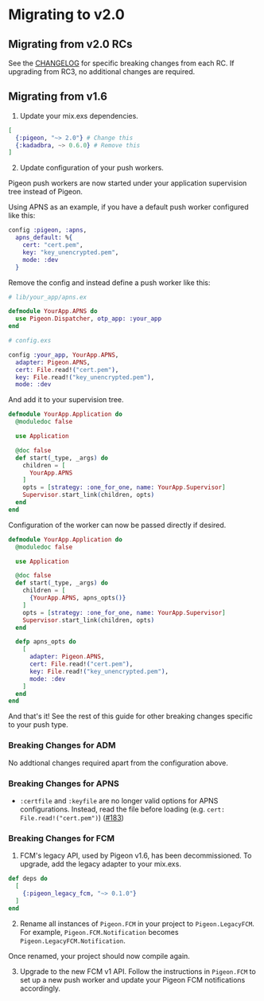 # Migrating to v2.0

## Migrating from v2.0 RCs

See the [CHANGELOG](./CHANGELOG.md) for specific breaking changes from each RC. If upgrading from RC3,
no additional changes are required.

## Migrating from v1.6

1. Update your mix.exs dependencies.

```elixir
[
  {:pigeon, "~> 2.0"} # Change this
  {:kadadbra, ~> 0.6.0} # Remove this
]
```

2. Update configuration of your push workers.

Pigeon push workers are now started under your application supervision tree instead of
Pigeon.

Using APNS as an example, if you have a default push worker configured like this:

```elixir
config :pigeon, :apns,
  apns_default: %{
    cert: "cert.pem",
    key: "key_unencrypted.pem",
    mode: :dev
  }
```

Remove the config and instead define a push worker like this:

```elixir
# lib/your_app/apns.ex

defmodule YourApp.APNS do
  use Pigeon.Dispatcher, otp_app: :your_app
end
```

```elixir
# config.exs

config :your_app, YourApp.APNS,
  adapter: Pigeon.APNS,
  cert: File.read!("cert.pem"),
  key: File.read!("key_unencrypted.pem"),
  mode: :dev
```

And add it to your supervision tree.

```elixir
defmodule YourApp.Application do
  @moduledoc false

  use Application

  @doc false
  def start(_type, _args) do
    children = [
      YourApp.APNS
    ]
    opts = [strategy: :one_for_one, name: YourApp.Supervisor]
    Supervisor.start_link(children, opts)
  end
end
```

Configuration of the worker can now be passed directly if desired.

```elixir
defmodule YourApp.Application do
  @moduledoc false

  use Application

  @doc false
  def start(_type, _args) do
    children = [
      {YourApp.APNS, apns_opts()}
    ]
    opts = [strategy: :one_for_one, name: YourApp.Supervisor]
    Supervisor.start_link(children, opts)
  end

  defp apns_opts do
    [
      adapter: Pigeon.APNS,
      cert: File.read!("cert.pem"),
      key: File.read!("key_unencrypted.pem"),
      mode: :dev
    ]
  end
end
```

And that's it! See the rest of this guide for other breaking changes specific to your
push type.

### Breaking Changes for ADM

No addtional changes required apart from the configuration above.

### Breaking Changes for APNS

- `:certfile` and `:keyfile` are no longer valid options for APNS configurations.
  Instead, read the file before loading (e.g. `cert: File.read!("cert.pem")`)
  ([#183](https://github.com/codedge-llc/pigeon/pull/183))

### Breaking Changes for FCM

1. FCM's legacy API, used by Pigeon v1.6, has been decommissioned. To upgrade, add the legacy
   adapter to your mix.exs.

```elixir
def deps do
  [
    {:pigeon_legacy_fcm, "~> 0.1.0"}
  ]
end
```

2. Rename all instances of `Pigeon.FCM` in your project to `Pigeon.LegacyFCM`. For example,
   `Pigeon.FCM.Notification` becomes `Pigeon.LegacyFCM.Notification`.

Once renamed, your project should now compile again.

3. Upgrade to the new FCM v1 API. Follow the instructions in `Pigeon.FCM` to set up a new
   push worker and update your Pigeon FCM notifications accordingly.
